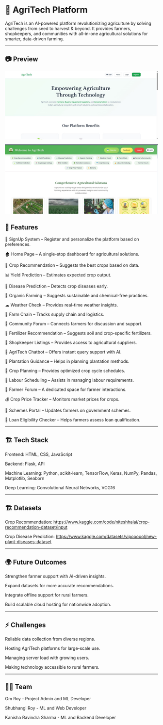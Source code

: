 # 🌱 AgriTech Platform

AgriTech is an AI-powered platform revolutionizing agriculture by solving challenges from seed to harvest & beyond. It provides farmers, shopkeepers, and communities with all-in-one agricultural solutions for smarter, data-driven farming.


---

## 📷 Preview

![AgriTech Login Page](https://github.com/KanishaSharma11/AgriTech/blob/main/image/Login%20Page.jpg)

![AgriTech Home Page](https://github.com/KanishaSharma11/AgriTech/blob/main/image/Home%20Page.jpg)

## 🚀 Features

🔑 SignUp System – Register and personalize the platform based on preferences.

🏠 Home Page – A single-stop dashboard for agricultural solutions.

🌾 Crop Recommendation – Suggests the best crops based on data.

📊 Yield Prediction – Estimates expected crop output.

🧪 Disease Prediction – Detects crop diseases early.

🌱 Organic Farming – Suggests sustainable and chemical-free practices.

☁ Weather Check – Provides real-time weather insights.

🔗 Farm Chain – Tracks supply chain and logistics.

👥 Community Forum – Connects farmers for discussion and support.

💊 Fertilizer Recommendation – Suggests soil and crop-specific fertilizers.

🛒 Shopkeeper Listings – Provides access to agricultural suppliers.

🤖 AgriTech Chatbot – Offers instant query support with AI.

🌿 Plantation Guidance – Helps in planning plantation methods.

📅 Crop Planning – Provides optimized crop cycle schedules.

👷 Labour Scheduling – Assists in managing labour requirements.

💬 Farmer Forum – A dedicated space for farmer interactions.

💰 Crop Price Tracker – Monitors market prices for crops.

📜 Schemes Portal – Updates farmers on government schemes.

🏦 Loan Eligibility Checker – Helps farmers assess loan qualification.



---

## 🏗 Tech Stack

Frontend: HTML, CSS, JavaScript 

Backend: Flask, API

Machine Learning: Python, scikit-learn, TensorFlow, Keras, NumPy, Pandas, Matplotlib, Seaborn

Deep Learning: Convolutional Neural Networks, VCG16



---

## 🏗 Datasets

Crop Recommendation: https://www.kaggle.com/code/niteshhalai/crop-recommendation-dataset/input

Crop Disease Prediction: https://www.kaggle.com/datasets/vipoooool/new-plant-diseases-dataset



---

## 🌍 Future Outcomes

Strengthen farmer support with AI-driven insights.

Expand datasets for more accurate recommendations.

Integrate offline support for rural farmers.

Build scalable cloud hosting for nationwide adoption.



---

## ⚡ Challenges

Reliable data collection from diverse regions.

Hosting AgriTech platforms for large-scale use.

Managing server load with growing users.

Making technology accessible to rural farmers.



---

## 🤜🤛 Team

Om Roy - Project Admin and ML Developer

Shubhangi Roy - ML and Web Developer

Kanisha Ravindra Sharma - ML and Backend Developer
